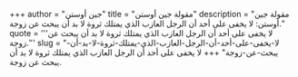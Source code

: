 +++
author = "جين أوستن"
title = "مقولة جين أوستن"
description = "مقولة جين أوستن: لا يخفى على أحد أن الرجل العازب الذي يمتلك ثروة لا بد أن يبحث عن زوجة."
quote = '''لا يخفى على أحد أن الرجل العازب الذي يمتلك ثروة لا بد أن يبحث عن زوجة.''' 
slug = "لا-يخفى-على-أحد-أن-الرجل-العازب-الذي-يمتلك-ثروة-لا-بد-أن-يبحث-عن-زوجة"
+++
لا يخفى على أحد أن الرجل العازب الذي يمتلك ثروة لا بد أن يبحث عن زوجة.
